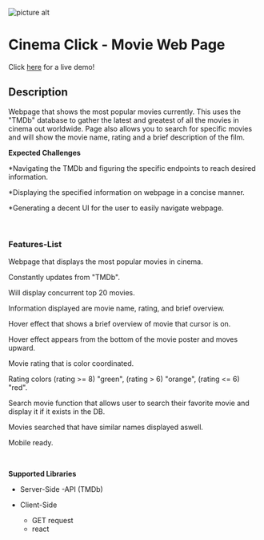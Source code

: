 ![picture alt](https://i.ibb.co/rsNZR6H/aee39829-6c21-4445-8079-e76c3bb8dc06-200x200.png)

# Cinema Click - Movie Web Page

Click [here](http://cinema-cliks.surge.sh) for a live demo!

## Description

Webpage that shows the most popular movies currently. This uses the "TMDb" database to gather the latest and greatest of all the movies in cinema out worldwide. Page also allows you to search for specific movies and will show the movie name, rating and a brief description of the film.

**Expected Challenges**

\*Navigating the TMDb and figuring the specific endpoints to reach desired information.

\*Displaying the specified information on webpage in a concise manner.

\*Generating a decent UI for the user to easily navigate webpage.

&nbsp;
&nbsp;

### Features-List

Webpage that displays the most popular movies in cinema.

Constantly updates from "TMDb".

Will display concurrent top 20 movies.

Information displayed are movie name, rating, and brief overview.

Hover effect that shows a brief overview of movie that cursor is on.

Hover effect appears from the bottom of the movie poster and moves upward.

Movie rating that is color coordinated.

Rating colors (rating >= 8) "green", (rating > 6) "orange", (rating <= 6) "red".

Search movie function that allows user to search their favorite movie and display it if it exists in the DB.

Movies searched that have similar names displayed aswell.

Mobile ready.

&nbsp;

**Supported Libraries**

- Server-Side
  -API (TMDb)

- Client-Side
  - GET request
  - react

